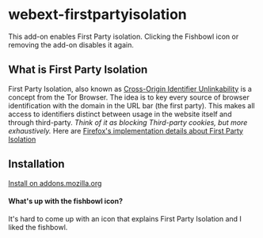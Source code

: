 # webext-firstpartyisolation

This add-on enables First Party isolation. Clicking the Fishbowl icon
or removing the add-on disables it again.

## What is First Party Isolation ##
First Party Isolation, also known as
[Cross-Origin Identifier Unlinkability](https://www.torproject.org/projects/torbrowser/design/#identifier-linkability)
is a concept from the Tor Browser.
The idea is to key every source of browser identification with the domain
in the URL bar (the first party). This makes all access to identifiers
distinct between usage in the website itself and through third-party. *Think
of it as blocking Third-party cookies, but more exhaustively.*
Here are [Firefox's implementation details about First Party Isolation](https://wiki.mozilla.org/Security/FirstPartyIsolation)

## Installation
[Install on addons.mozilla.org](https://addons.mozilla.org/en-US/firefox/addon/first-party-isolation/)

#### What's up with the fishbowl icon?
It's hard to come up with an icon that explains First Party Isolation and
I liked the fishbowl. 
